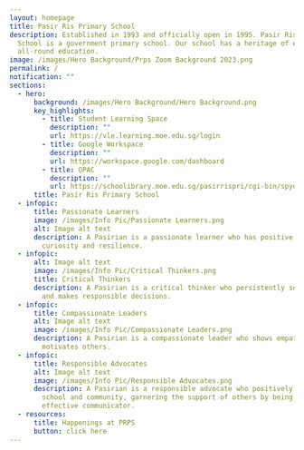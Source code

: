 ```yaml
---
layout: homepage
title: Pasir Ris Primary School
description: Established in 1993 and officially open in 1995. Pasir Ris Primary
  School is a government primary school. Our school has a heritage of excellent
  all-round education.
image: /images/Hero Background/Prps Zoom Background 2023.png
permalink: /
notification: ""
sections:
  - hero:
      background: /images/Hero Background/Hero Background.png
      key_highlights:
        - title: Student Learning Space
          description: ""
          url: https://vle.learning.moe.edu.sg/login
        - title: Google Workspace
          description: ""
          url: https://workspace.google.com/dashboard
        - title: OPAC
          description: ""
          url: https://schoolibrary.moe.edu.sg/pasirrispri/cgi-bin/spydus.exe/MSGTRN/WPAC/HOME
      title: Pasir Ris Primary School
  - infopic:
      title: Passionate Learners
      image: /images/Info Pic/Passionate Learners.png
      alt: Image alt text
      description: A Pasirian is a passionate learner who has positive self-esteem,
        curiosity and resilience.
  - infopic:
      alt: Image alt text
      image: /images/Info Pic/Critical Thinkers.png
      title: Critical Thinkers
      description: A Pasirian is a critical thinker who persistently seeks solutions
        and makes responsible decisions.
  - infopic:
      title: Compassionate Leaders
      alt: Image alt text
      image: /images/Info Pic/Compassionate Leaders.png
      description: A Pasirian is a compassionate leader who shows empathy and
        motivates others.
  - infopic:
      title: Responsible Advocates
      alt: Image alt text
      image: /images/Info Pic/Responsible Advocates.png
      description: A Pasirian is a responsible advocate who positively influences the
        school and community, garnering the support of others by being an
        effective communicator.
  - resources:
      title: Happenings at PRPS
      button: click here
---
```

